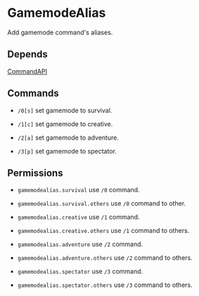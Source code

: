 # GamemodeAlias
Add gamemode command's aliases.

## Depends
[CommandAPI](https://www.spigotmc.org/resources/api-commandapi-1-13-1-19-2.62353/)

## Commands

* `/0[s]`
set gamemode to survival.

* `/1[c]`
set gamemode to creative.

* `/2[a]`
set gamemode to adventure.

* `/3[p]`
set gamemode to spectator.

## Permissions

* `gamemodealias.survival`
use `/0` command.

* `gamemodealias.survival.others`
use `/0` command to other.

* `gamemodealias.creative`
use `/1` command.

* `gamemodealias.creative.others`
use `/1` command to others.

* `gamemodealias.adventure`
use `/2` command.

* `gamemodealias.adventure.others`
use `/2` command to others.

* `gamemodealias.spectator`
use `/3` command.

* `gamemodealias.spectator.others`
use `/3` command to others.
